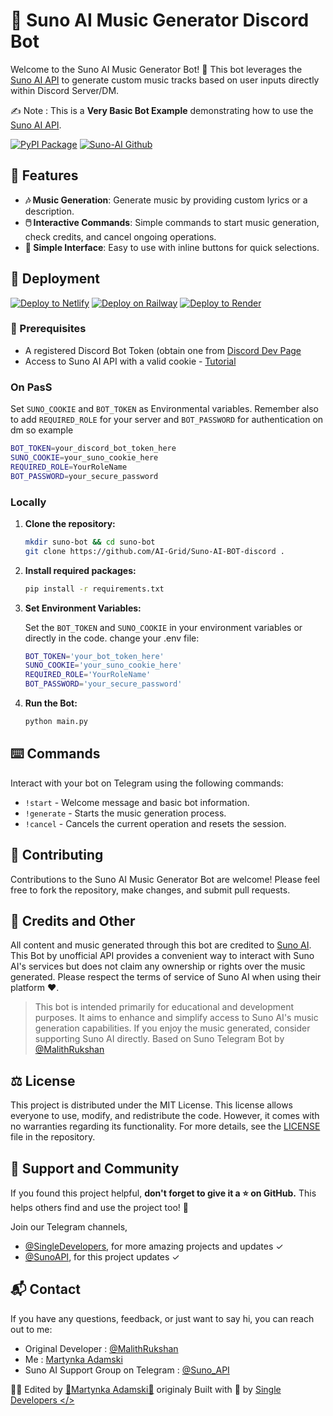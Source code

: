 # 🎵 Suno AI Music Generator Discord Bot

Welcome to the Suno AI Music Generator Bot! 🤖 This bot leverages the [Suno AI API](https://github.com/Malith-Rukshan/Suno-API) to generate custom music tracks based on user inputs directly within Discord Server/DM.

✍️ Note : This is a **Very Basic Bot Example** demonstrating how to use the [Suno AI API](https://github.com/Malith-Rukshan/Suno-API).

[![PyPI Package](https://img.shields.io/badge/PyPi-Library-1cd760?logo=pypi&style=flat)](https://pypi.org/project/SunoAI/)
[![Suno-AI Github](https://img.shields.io/badge/Github-Suno--API-blue?logo=github&style=flat)](https://github.com/Malith-Rukshan/Suno-API)

## 🌟 Features

- **🎶 Music Generation**: Generate music by providing custom lyrics or a description.
- **🖱️ Interactive Commands**: Simple commands to start music generation, check credits, and cancel ongoing operations.
- **👥 Simple Interface**: Easy to use with inline buttons for quick selections.

## 🚀 Deployment
[![Deploy to Netlify](https://www.netlify.com/img/deploy/button.svg)](https://app.netlify.com/start/deploy?repository=https://github.com/AI-Grid/Suno-AI-BOT-discord/)
[![Deploy on Railway](https://railway.app/button.svg)](https://railway.app/new/template?template=https://github.com/AI-Grid/Suno-AI-BOT-discord/)
[![Deploy to Render](https://render.com/images/deploy-to-render-button.svg)](https://render.com/deploy)
### 🔧 Prerequisites

- A registered Discord Bot Token (obtain one from [Discord Dev Page](https://discord.com/developers/applications/)
- Access to Suno AI API with a valid cookie - [Tutorial](https://github.com/Malith-Rukshan/Suno-API/tree/main?tab=readme-ov-file#-prerequisites)

### On PasS

Set `SUNO_COOKIE` and `BOT_TOKEN` as Environmental variables. Remember also to add `REQUIRED_ROLE` for your server and `BOT_PASSWORD` for authentication on dm
so example
```bash
BOT_TOKEN=your_discord_bot_token_here
SUNO_COOKIE=your_suno_cookie_here
REQUIRED_ROLE=YourRoleName
BOT_PASSWORD=your_secure_password
 ```
### Locally

1. **Clone the repository:**

    ```bash
    mkdir suno-bot && cd suno-bot
    git clone https://github.com/AI-Grid/Suno-AI-BOT-discord .
    
    ```

2. **Install required packages:**

    ```bash
    pip install -r requirements.txt
    ```

3. **Set Environment Variables:**

    Set the `BOT_TOKEN` and `SUNO_COOKIE` in your environment variables or directly in the code.
    change your .env file:
    ```bash
   BOT_TOKEN='your_bot_token_here'
   SUNO_COOKIE='your_suno_cookie_here'
   REQUIRED_ROLE='YourRoleName'
   BOT_PASSWORD='your_secure_password'
    ```

4. **Run the Bot:**

    ```bash
    python main.py
    ```

## ⌨️ Commands

Interact with your bot on Telegram using the following commands:

- `!start` - Welcome message and basic bot information.
- `!generate` - Starts the music generation process.
- `!cancel` - Cancels the current operation and resets the session.

## 🤝 Contributing

Contributions to the Suno AI Music Generator Bot are welcome! Please feel free to fork the repository, make changes, and submit pull requests.

## 🎯 Credits and Other
All content and music generated through this bot are credited to [Suno AI](https://suno.ai/). This Bot by unofficial API provides a convenient way to interact with Suno AI's services but does not claim any ownership or rights over the music generated. Please respect  the terms of service of Suno AI when using their platform ❤️.

> This bot is intended primarily for educational and development purposes. It aims to enhance and simplify access to Suno AI's music generation capabilities. If you enjoy the music generated, consider supporting Suno AI directly.
> Based on Suno Telegram Bot by [@MalithRukshan](https://t.me/MalithRukshan)

## ⚖️ License
This project is distributed under the MIT License. This license allows everyone to use, modify, and redistribute the code. However, it comes with no warranties regarding its functionality. For more details, see the [LICENSE](https://github.com/Malith-Rukshan/Suno-API/blob/main/LICENSE) file in the repository.

## 🌟 Support and Community
If you found this project helpful, **don't forget to give it a ⭐ on GitHub.** This helps others find and use the project too! 🫶

Join our Telegram channels, 

- [@SingleDevelopers](https://t.me/SingleDevelopers), for more amazing projects and updates ✓
- [@SunoAPI](https://t.me/SunoAPI), for this project updates ✓

## 📬 Contact
If you have any questions, feedback, or just want to say hi, you can reach out to me:

- Original Developer : [@MalithRukshan](https://t.me/MalithRukshan)
- Me : [Martynka Adamski](https://my.secondlife.com/martynka.adamski)
- Suno AI Support Group on Telegram : [@Suno_API](https://t.me/Suno_API)

🧑‍💻 Edited by [💖Martynka Adamski💖](https://my.secondlife.com/martynka.adamski) originaly Built with 💖 by [Single Developers </> ](https://t.me/SingleDevelopers)
